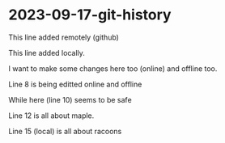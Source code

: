 # 2023-09-17-git-history
This line added remotely (github)

This line added locally.

I want to make some changes here too (online) and offline too.

Line 8 is being editted online and offline

While here (line 10) seems to be safe

Line 12 is all about maple.


Line 15 (local) is all about racoons
